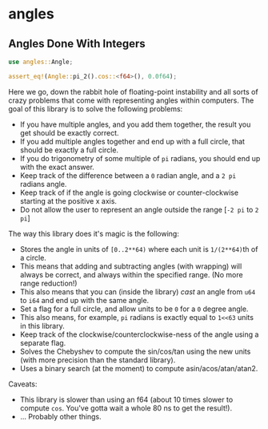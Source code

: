 # angles

## Angles Done With Integers

```rust
use angles::Angle;

assert_eq!(Angle::pi_2().cos::<f64>(), 0.0f64);
```

Here we go, down the rabbit hole of floating-point instability and all sorts of crazy problems
that come with representing angles within computers.  The goal of this library is to solve the
following problems:

* If you have multiple angles, and you add them together, the result you get should be exactly
correct.
* If you add multiple angles together and end up with a full circle, that should be exactly a
full circle.
* If you do trigonometry of some multiple of `pi` radians, you should end up with the exact
answer.
* Keep track of the difference between a `0` radian angle, and a `2 pi` radians angle.
* Keep track of if the angle is going clockwise or counter-clockwise starting at the positive x
axis.
* Do not allow the user to represent an angle outside the range [`-2 pi` to `2 pi`]

The way this library does it's magic is the following:

* Stores the angle in units of `[0..2**64)` where each unit is `1/(2**64)`th of a circle.
* This means that adding and subtracting angles (with wrapping) will always be correct, and
  always within the specified range. (No more range reduction!)
* This also means that you can (inside the library) *cast* an angle from `u64` to `i64` and
  end up with the same angle.
* Set a flag for a full circle, and allow units to be `0` for a `0` degree angle.
* This also means, for example, `pi` radians is exactly equal to `1<<63` units in this library.
* Keep track of the clockwise/counterclockwise-ness of the angle using a separate flag.
* Solves the Chebyshev to compute the sin/cos/tan using the new units (with more precision
  than the standard library).
* Uses a binary search (at the moment) to compute asin/acos/atan/atan2.

Caveats:
* This library is slower than using an f64 (about 10 times slower to compute `cos`.  You've
  gotta wait a whole 80 ns to get the result!).
* ... Probably other things.
